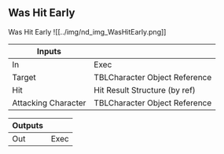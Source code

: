 ## Was Hit Early
Was Hit Early
![[../img/nd_img_WasHitEarly.png]]

|Inputs||
|--|--|
| In | Exec |
| Target | TBLCharacter Object Reference |
| Hit | Hit Result Structure (by ref) |
| Attacking Character | TBLCharacter Object Reference |

|Outputs||
|--|--|
| Out | Exec |
